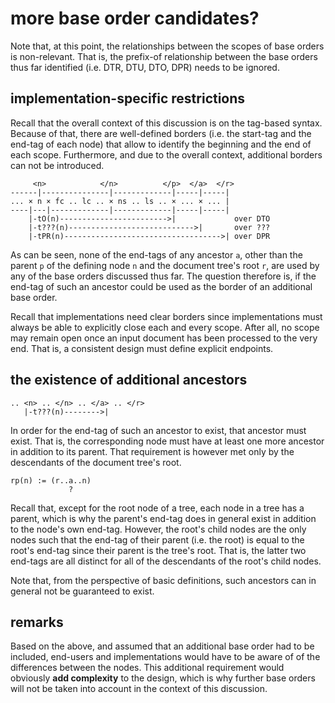 
<!-- ======================================================================= -->
# more base order candidates?

Note that, at this point, the relationships between the scopes of base orders
is non-relevant. That is, the prefix-of relationship between the base orders
thus far identified (i.e. DTR, DTU, DTO, DPR) needs to be ignored.

<!-- ======================================================================= -->
## implementation-specific restrictions

Recall that the overall context of this discussion is on the tag-based syntax.
Because of that, there are well-defined borders (i.e. the start-tag and the
end-tag of each node) that allow to identify the beginning and the end of each
scope. Furthermore, and due to the overall context, additional borders can not
be introduced.

```
     <n>            </n>          </p>  </a>  </r>
------|---------------|-------------|-----|-----|
... × n × fc .. lc .. × ns .. ls .. × ... × ... |
----|---|-------------|-------------|-----|-----|
    |-tO(n)------------------------>|             over DTO
    |-t???(n)---------------------------->|       over ???
    |-tPR(n)----------------------------------->| over DPR
```

As can be seen, none of the end-tags of any ancestor `a`, other than the
parent `p` of the defining node `n` and the document tree's root `r`, are
used by any of the base orders discussed thus far. The question therefore
is, if the end-tag of such an ancestor could be used as the border of an
additional base order.

Recall that implementations need clear borders since implementations must
always be able to explicitly close each and every scope. After all, no scope
may remain open once an input document has been processed to the very end.
That is, a consistent design must define explicit endpoints.

<!-- ======================================================================= -->
## the existence of additional ancestors

```
.. <n> .. </n> .. </a> .. </r>
   |-t???(n)-------->|
```

In order for the end-tag of such an ancestor to exist, that ancestor must
exist. That is, the corresponding node must have at least one more ancestor
in addition to its parent. That requirement is however met only by the
descendants of the document tree's root.

```
rp(n) := (r..a..n)
             ?
```

Recall that, except for the root node of a tree, each node in a tree has a
parent, which is why the parent's end-tag does in general exist in addition
to the node's own end-tag. However, the root's child nodes are the only
nodes such that the end-tag of their parent (i.e. the root) is equal to
the root's end-tag since their parent is the tree's root. That is, the
latter two end-tags are all distinct for all of the descendants of the
root's child nodes.

Note that, from the perspective of basic definitions, such ancestors can in
general not be guaranteed to exist.

<!-- ======================================================================= -->
## remarks

Based on the above, and assumed that an additional base order had to be
included, end-users and implementations would have to be aware of of the
differences between the nodes. This additional requirement would obviously
**add complexity** to the design, which is why further base orders will
not be taken into account in the context of this discussion.
